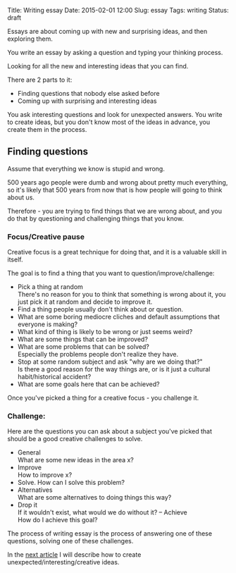 Title: Writing essay
Date: 2015-02-01 12:00
Slug: essay
Tags: writing
Status: draft

Essays are about coming up with new and surprising ideas, and then exploring them.

You write an essay by asking a question and typing your thinking process.

Looking for all the new and interesting ideas that you can find.

There are 2 parts to it:

- Finding questions that nobody else asked before <!-- that other people usually don't -->
- Coming up with surprising and interesting ideas


You ask interesting questions and look for unexpected answers.
You write to create ideas, but you don't know most of the ideas in advance, you create them in the process.

## Finding questions

Assume that everything we know is stupid and wrong.

500 years ago people were dumb and wrong about pretty much everything, so it's likely that 500 years from now that is how people will going to think about us.

Therefore - you are trying to find things that we are wrong about, and you do that by questioning and challenging things that you know.


### Focus/Creative pause

Creative focus is a great technique for doing that, and it is a valuable skill in itself.  

The goal is to find a thing that you want to question/improve/challenge:

- Pick a thing at random  
  There's no reason for you to think that something is wrong about it, you just pick it at random and decide to improve it.
- Find a thing people usually don't think about or question.  
- What are some boring mediocre cliches and default assumptions that everyone is making?  
- What kind of thing is likely to be wrong or just seems weird?
- What are some things that can be improved?
- What are some problems that can be solved?  
  Especially the problems people don't realize they have.
- Stop at some random subject and ask "why are we doing that?"  
  Is there a good reason for the way things are, or is it just a cultural habit/historical accident?
- What are some goals here that can be achieved?

<!-- challenge everything and ask why? -->

Once you've picked a thing for a creative focus - you challenge it.

### Challenge:

Here are the questions you can ask about a subject you've picked that should be a good creative challenges to solve.

- General  
  What are some new ideas in the area x?
- Improve   
  How to improve x?
- Solve.
  How can I solve this problem?
- Alternatives  
  What are some alternatives to doing things this way?
- Drop it  
  If it wouldn't exist, what would we do without it?
– Achieve  
  How do I achieve this goal?


The process of writing essay is the process of answering one of these questions, solving one of these challenges.

In the [next article](/post/creativity) I will describe how to create unexpected/interesting/creative ideas.



<!--
Theres objective teaching stuff, but the "soft" stuff I want is&
>>>> what do I thibk about x?
And the story stuff is:
>>>> What would happen if x?

write jokes about x.
- ask a question nobody has asked before

-->
  
   
